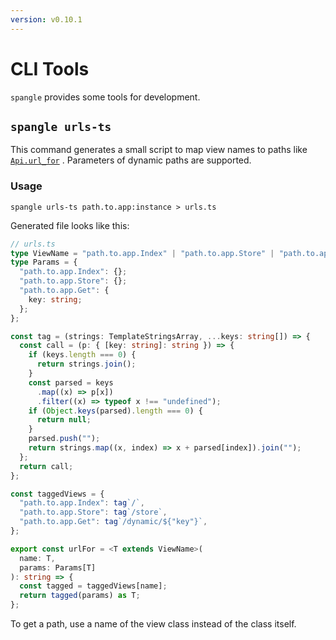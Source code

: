 ```yaml
---
version: v0.10.1
---
```


# CLI Tools

`spangle` provides some tools for development.

## `spangle urls-ts`

This command generates a small script to map view names to paths like [`Api.url_for`](../api/api-py.md#Api.url_for) . Parameters of dynamic paths are supported.

### Usage

```shell
spangle urls-ts path.to.app:instance > urls.ts
```

Generated file looks like this:

```ts
// urls.ts
type ViewName = "path.to.app.Index" | "path.to.app.Store" | "path.to.app.Get";
type Params = {
  "path.to.app.Index": {};
  "path.to.app.Store": {};
  "path.to.app.Get": {
    key: string;
  };
};

const tag = (strings: TemplateStringsArray, ...keys: string[]) => {
  const call = (p: { [key: string]: string }) => {
    if (keys.length === 0) {
      return strings.join();
    }
    const parsed = keys
      .map((x) => p[x])
      .filter((x) => typeof x !== "undefined");
    if (Object.keys(parsed).length === 0) {
      return null;
    }
    parsed.push("");
    return strings.map((x, index) => x + parsed[index]).join("");
  };
  return call;
};

const taggedViews = {
  "path.to.app.Index": tag`/`,
  "path.to.app.Store": tag`/store`,
  "path.to.app.Get": tag`/dynamic/${"key"}`,
};

export const urlFor = <T extends ViewName>(
  name: T,
  params: Params[T]
): string => {
  const tagged = taggedViews[name];
  return tagged(params) as T;
};
```

To get a path, use a name of the view class instead of the class itself.
